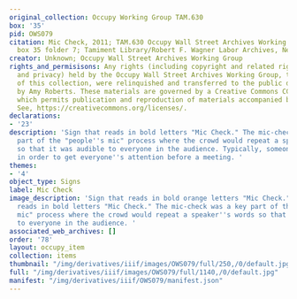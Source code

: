 ```yaml
---
original_collection: Occupy Working Group TAM.630
box: '35'
pid: OWS079
citation: Mic Check, 2011; TAM.630 Occupy Wall Street Archives Working Group Records;
  box 35 folder 7; Tamiment Library/Robert F. Wagner Labor Archives, New York University
creator: Unknown; Occupy Wall Street Archives Working Group
rights_and_permisisons: Any rights (including copyright and related rights to publicity
  and privacy) held by the Occupy Wall Street Archives Working Group, the creator
  of this collection, were relinquished and transferred to the public domain in 2013
  by Amy Roberts. These materials are governed by a Creative Commons CC0 license,
  which permits publication and reproduction of materials accompanied by full attribution.
  See, https://creativecommons.org/licenses/.
declarations:
- '23'
description: 'Sign that reads in bold letters "Mic Check." The mic-check was a key
  part of the "people''s mic" process where the crowd would repeat a speaker''s words
  so that it was audible to everyone in the audience. Typically, someone yelled "mic-check"
  in order to get everyone''s attention before a meeting. '
themes:
- '4'
object_type: Signs
label: Mic Check
image_description: 'Sign that reads in bold orange letters "Mic Check." Sign that
  reads in bold letters "Mic Check." The mic-check was a key part of the "people''s
  mic" process where the crowd would repeat a speaker''s words so that it was audible
  to everyone in the audience. '
associated_web_archives: []
order: '78'
layout: occupy_item
collection: items
thumbnail: "/img/derivatives/iiif/images/OWS079/full/250,/0/default.jpg"
full: "/img/derivatives/iiif/images/OWS079/full/1140,/0/default.jpg"
manifest: "/img/derivatives/iiif/OWS079/manifest.json"
---
```

